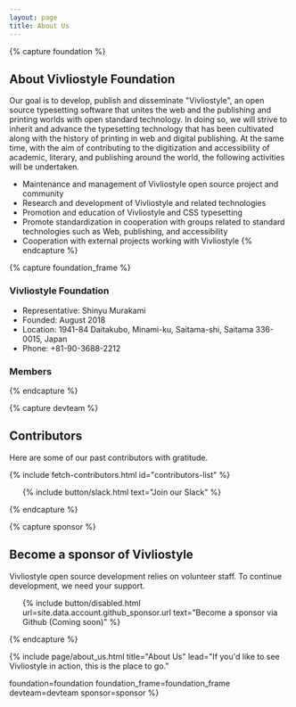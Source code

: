 ```yaml
---
layout: page
title: About Us
---
```



{% capture foundation %}
## About Vivliostyle Foundation

Our goal is to develop, publish and disseminate "Vivliostyle", an open source typesetting software that unites the web and the publishing and printing worlds with open standard technology. In doing so, we will strive to inherit and advance the typesetting technology that has been cultivated along with the history of printing in web and digital publishing. At the same time, with the aim of contributing to the digitization and accessibility of academic, literary, and publishing around the world, the following activities will be undertaken.

- Maintenance and management of Vivliostyle open source project and community
- Research and development of Vivliostyle and related technologies
- Promotion and education of Vivliostyle and CSS typesetting
- Promote standardization in cooperation with groups related to standard technologies such as Web, publishing, and accessibility
- Cooperation with external projects working with Vivliostyle
{% endcapture %}


{% capture foundation_frame %}
### Vivliostyle Foundation

- Representative: Shinyu Murakami
- Founded: August 2018
- Location: 1941-84 Daitakubo, Minami-ku, Saitama-shi, Saitama 336-0015, Japan
- Phone: +81-90-3688-2212

### Members
{% endcapture %}


{% capture devteam %}
## Contributors

Here are some of our past contributors with gratitude.

<ul class="list--medium" id="contributors-list"></ul>
{% include fetch-contributors.html id="contributors-list" %}

<ol class="list--medium">
  {% include button/slack.html text="Join our Slack" %}
</ol>
{% endcapture %}


{% capture sponsor %}
## Become a sponsor of Vivliostyle

Vivliostyle open source development relies on volunteer staff. To continue development, we need your support.

<ol class="list--medium">
  <!-- {% include button/primary.html url=site.data.account.congrant.url text="Donate by credit card payment (to congrant)" %} -->
  {% include button/disabled.html url=site.data.account.github_sponsor.url text="Become a sponsor via Github (Coming soon)" %}
</ol>
{% endcapture %}


{% include page/about_us.html
  title="About Us"
  lead="If you'd like to see Vivliostyle in action, this is the place to go."

  foundation=foundation
  foundation_frame=foundation_frame
  devteam=devteam
  sponsor=sponsor
%}
